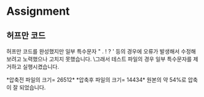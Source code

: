 # Assignment

## 허프만 코드
허프만 코드를 완성했지만 일부 특수문자 " . ! ? ' 등의 경우에 오류가 발생해서 수정해보려고 노력했으나 고치지 못했습니다.
\그래서 테스트 파일의 경우 일부 특수문자를 제거하고 실행시켰습니다.


*압축전 파일의 크기= 26512\* 
*압축후 파일의 크기= 14434\* 
원본의 약 54%로 압축이 잘 되었습니다.
